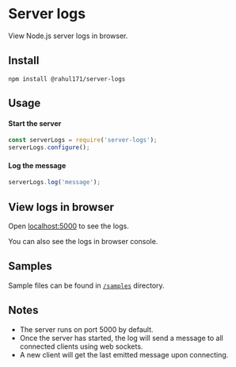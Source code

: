 # Server logs

View Node.js server logs in browser.

## Install

```shell script
npm install @rahul171/server-logs
```

## Usage

#### Start the server
```javascript
const serverLogs = require('server-logs');
serverLogs.configure();
```

#### Log the message
```javascript
serverLogs.log('message');
```

## View logs in browser
Open [localhost:5000](http://localhost:5000) to see the logs.

You can also see the logs in browser console.

## Samples

Sample files can be found in [`/samples`](https://github.com/rahul3883/server-logs/tree/master/samples) directory.

## Notes

- The server runs on port 5000 by default.
- Once the server has started, the log will send a message to all connected clients using web sockets.
- A new client will get the last emitted message upon connecting.
